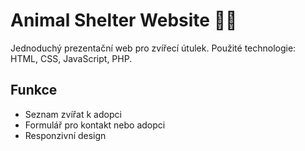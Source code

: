 
# Animal Shelter Website 🐶🐱

Jednoduchý prezentační web pro zvířecí útulek.
Použité technologie: HTML, CSS, JavaScript, PHP.

## Funkce
- Seznam zvířat k adopci
- Formulář pro kontakt nebo adopci
- Responzivní design
